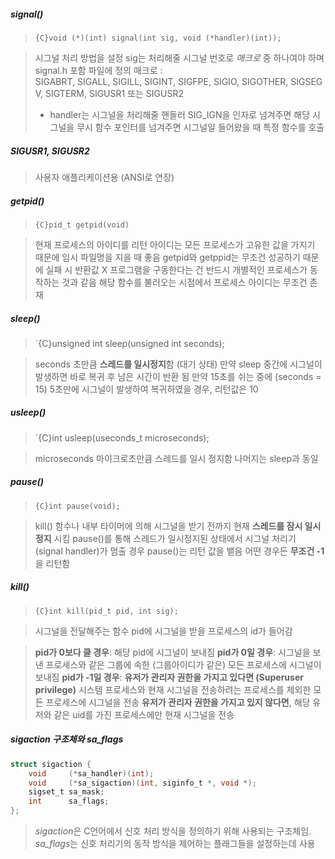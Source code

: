##### signal()
> `{C}void (*)(int) signal(int sig, void (*handler)(int));` 

>시그널 처리 방법을 설정
> sig는 처리해줄 시그널 번호로 *매크로* 중 하나여야 하며 signal.h 포함 파일에 정의
> 	매크로 : SIGABRT, SIGALL, SIGILL, SIGINT, SIGFPE, SIGIO, SIGOTHER, SIGSEGV, SIGTERM, SIGUSR1 또는 SIGUSR2
> * handler는 시그널을 처리해줄 핸들러 SIG_IGN을 인자로 넘겨주면 해당 시그널을 무시
> 함수 포인터를 넘겨주면 시그널일 들어왔을 때 특정 함수를 호출
##### SIGUSR1, SIGUSR2
>사용자 애플리케이션용 (ANSI로 연장)
##### getpid()
>`{C}pid_t getpid(void)`

>현재 프로세스의 아이디를 리턴
>아이디는 모든 프로세스가 고유한 값을 가지기 때문에 임시 파일명을 지을 때 좋음
>getpid와 getppid는 무조건 성공하기 때문에 실패 시 반환값 X
>	프로그램을 구동한다는 건 반드시 개별적인 프로세스가 동작하는 것과 같음
>	해당 함수를 불러오는 시점에서 프로세스 아이디는 무조건 존재
##### sleep()
>`{C}unsigned int sleep(unsigned int seconds);

>seconds 초만큼 **스레드를 일시정지**함 (대기 상태)
> 만약 sleep 중간에 시그널이 발생하면 바로 복귀 후 남은 시간이 반환 됨
> 만약 15초를 쉬는 중에 (seconds = 15) 5초만에 시그널이 발생하여 복귀하였을 경우, 리턴값은 10
##### usleep()
>`{C}int usleep(useconds_t microseconds);

> microseconds 마이크로초만큼 스레드를 일시 정지함
> 나머지는 sleep과 동일
##### pause()
>`{C}int pause(void);`

>kill() 함수나 내부 타이머에 의해 시그널을 받기 전까지 현재 **스레드를 잠시 일시정지** 시킴
>pause()를 통해 스레드가 일시정지된 상태에서 시그널 처리기 (signal handler)가 멈출 경우 pause()는 리턴 값을 뱉음
>어떤 경우든 **무조건 -1**을 리턴함
##### kill()
>`{C}int kill(pid_t pid, int sig);`

>시그널을 전달해주는 함수
>pid에 시그널을 받을 프로세스의 id가 들어감

>**pid가 0보다 클 경우**: 해당 pid에 시그널이 보내짐
>**pid가 0일 경우**: 시그널을 보낸 프로세스와 같은 그룹에 속한 (그룹아이디가 같은) 모든 프로세스에 시그널이 보내짐
>**pid가 -1일 경우**:
>	**유저가 관리자 권한을 가지고 있다면 (Superuser privilege)** 시스템 프로세스와 현재 시그널을 전송하려는 프로세스를 제외한 모든 프로세스에 시그널을 전송
>	**유저가 관리자 권한을 가지고 있지 않다면**, 해당 유저와 같은 uid를 가진 프로세스에만 현재 시그널을 전송

##### sigaction 구조체와 sa_flags
```C
struct sigaction {
    void     (*sa_handler)(int);
    void     (*sa_sigaction)(int, siginfo_t *, void *);
    sigset_t sa_mask;
    int      sa_flags;
};
```
> *sigaction*은 C언어에서 신호 처리 방식을 정의하기 위해 사용되는 구조체임.
> *sa_flags*는 신호 처리기의 동작 방식을 제어하는 플래그들을 설정하는데 사용